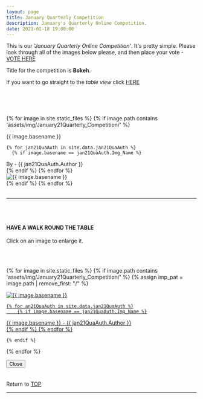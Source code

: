 ```yaml
---
layout: page
title: January Quarterly Competition
description: January's Quarterly Online Competition.
date: 2021-01-18 19:00:00
---
```



This is our _'January Quarterly Online Competition'_. It's pretty simple. Please look through all of the images below please, and then place your vote - <a target="_blank" href="https://surveyhero.com/c/4e4a0ae7">VOTE HERE</a> 


<p>Title for the competition is <strong>Bokeh</strong>. </p> 

If you want to go straight to the *table view* click <a href="#tableView">HERE</a>

<br>
<!-- ## !! VOTING IS NOW CLOSED !! -->
<br>

<br>

<!-- This loops through all the images in specified folder -->
{% for image in site.static_files %}
    {% if image.path contains 'assets/img/January21Quarterly_Competition/' %}
<div class="Number">{{ image.basename }}</div>

<!-- This runs and checks if there is a matching author in the file -->
    {% for jan21QuaAuth in site.data.jan21QuaAuth %}
      {% if image.basename == jan21QuaAuth.Img_Name %}
<div class="subName">By - {{ jan21QuaAuth.Author }}</div>
      {% endif %}
    {% endfor %}


<div>
    <img class="col three Comp_Img" src="{{ site.baseurl }}{{ image.path }}" alt="{{ image.basename }}">
</div>
    {% endif %}
{% endfor %}



<br>
<br>

<hr id="tableView">

<br>
<br>

<div class="col three caption">
    <h4>HAVE A WALK ROUND THE TABLE </h4>
    <p>Click on an image to enlarge it.</p>    
</div>

<br>
<br>


<!-- MASONARY GRID -->
<div class="full-width">
	<div class="grid">

{% for image in site.static_files %}
    {% if image.path contains 'assets/img/January21Quarterly_Competition/' %}
        {% assign imp_pat = image.path | remove_first: "/" %}
<div class="grid__item" data-size="1280x1280">  
    <a href="{{ site.baseurl }}{{ image.path }}" class="img-wrap" alt="{{ image.basename }}">
        <img src="{{ site.baseurl }}{{ image.path }}" alt="{{ image.basename }}" />

    {% for an21QuaAuth in site.data.jan21QuaAuth %}
        {% if image.basename == jan21QuaAuth.Img_Name %}
<div class="description description--grid">{{ image.basename }} - {{ jan21QuaAuth.Author }}</div>
        {% endif %}
    {% endfor %}

</a>
</div>

    {% endif %}
{% endfor %}
	</div>

<!-- /grid -->
<div class="preview">
	<button class="action action--close"><i class="fa fa-times"></i><span class="text-hidden">Close</span></button>
	<div class="description description--preview"></div>
</div>
</div>
<!-- MASONARY GRID END -->

<br>
<br>

<div class="col three caption">
    Return to <a href="#top">TOP</a>
</div>

<hr>






